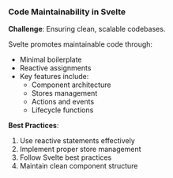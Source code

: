 ### Code Maintainability in Svelte

**Challenge**: Ensuring clean, scalable codebases.

Svelte promotes maintainable code through:

- Minimal boilerplate
- Reactive assignments
- Key features include:
  - Component architecture
  - Stores management
  - Actions and events
  - Lifecycle functions

**Best Practices**:
1. Use reactive statements effectively
2. Implement proper store management
3. Follow Svelte best practices
4. Maintain clean component structure